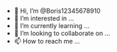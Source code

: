 - 👋 Hi, I’m @Boris12345678910
- 👀 I’m interested in ...
- 🌱 I’m currently learning ...
- 💞️ I’m looking to collaborate on ...
- 📫 How to reach me ...

<!---
Boris12345678910/Boris12345678910 is a ✨ special ✨ repository because its `README.md` (this file) appears on your GitHub profile.
You can click the Preview link to take a look at your changes.
--->
